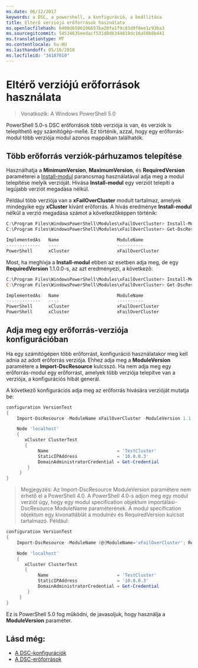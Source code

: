 ```yaml
---
ms.date: 06/12/2017
keywords: a DSC, a powershell, a konfiguráció, a beállítása
title: Eltérő verziójú erőforrások használata
ms.openlocfilehash: 6400d6506106657ba28fa1f9c83d9f8ee1c93ba3
ms.sourcegitcommit: 54534635eedacf531d8d6344019dc16a50b8b441
ms.translationtype: MT
ms.contentlocale: hu-HU
ms.lasthandoff: 05/16/2018
ms.locfileid: "34187010"
---
```

# <a name="using-resources-with-multiple-versions"></a>Eltérő verziójú erőforrások használata

> Vonatkozik: A Windows PowerShell 5.0

PowerShell 5.0-s DSC erőforrások több verziója is van, és verziók is telepíthető egy számítógép-mellé. Ez történik, azzal, hogy egy erőforrás-modul több verziója modul azonos mappában találhatók.

## <a name="installing-multiple-resource-versions-side-by-side"></a>Több erőforrás verziók-párhuzamos telepítése

Használhatja a **MinimumVersion**, **MaximumVersion**, és **RequiredVersion** paraméterei a [Install-modul](https://technet.microsoft.com/library/dn807162.aspx) parancsmag használatával adja meg a modul telepítése melyik verzióját. Hívása **Install-modul** egy verziót telepíti a legújabb verziót megadása nélkül.

Például több verziója van a **xFailOverCluster** modult tartalmaz, amelyek mindegyike egy **xCluster** kívánt erőforrás. A hívás eredménye **Install-modul** nélkül a verzió megadása számot a következőképpen történik:

```powershell
C:\Program Files\WindowsPowerShell\Modules\xFailOverCluster> Install-Module xFailOverCluster
C:\Program Files\WindowsPowerShell\Modules\xFailOverCluster> Get-DscResource xCluster

ImplementedAs   Name                      ModuleName                     Version    Properties
-------------   ----                      ----------                     -------    ----------
PowerShell      xCluster                  xFailOverCluster               1.2.0.0    {DomainAdministratorCredential, ...
```

Most, ha meghívja a **Install-modul** ebben az esetben adja meg, de egy **RequiredVersion** 1.1.0.0-s, az azt eredményezi, a következő:

```powershell
C:\Program Files\WindowsPowerShell\Modules\xFailOverCluster> Install-Module xFailOverCluster -RequiredVersion 1.1
C:\Program Files\WindowsPowerShell\Modules\xFailOverCluster> Get-DscResource xCluster

ImplementedAs   Name                      ModuleName                     Version    Properties
-------------   ----                      ----------                     -------    ----------
PowerShell      xCluster                  xFailOverCluster               1.1        {DomainAdministratorCredential, Name, ...
PowerShell      xCluster                  xFailOverCluster               1.2.0.0    {DomainAdministratorCredential, Name, ...
```

## <a name="specifying-a-resource-version-in-a-configuration"></a>Adja meg egy erőforrás-verziója konfigurációban

Ha egy számítógépen több erőforrást, konfiguráció használatakor meg kell adnia az adott erőforrás verziója. Ehhez adja meg a **ModuleVersion** paramétere a **Import-DscResource** kulcsszó. Ha nem adja meg egy erőforrás-modul egy erőforrást, amelyek több verziója telepítve van a verziója, a konfigurációs hibát generál.

A következő konfigurációs adja meg az erőforrás hívására verzióját mutatja be:

```powershell
configuration VersionTest
{
    Import-DscResource -ModuleName xFailOverCluster -ModuleVersion 1.1

    Node 'localhost'
    {
       xCluster ClusterTest
       {
            Name                          = 'TestCluster'
            StaticIPAddress               = '10.0.0.3'
            DomainAdministratorCredential = Get-Credential
        }
     }
}
```

>Megjegyzés: Az Import-DscResource ModuleVersion paramétere nem érhető el a PowerShell 4.0. A PowerShell 4.0-s adjon meg egy modul verziót úgy, hogy egy modul specification objektum importálási-DscResource ModuleName paraméterének. A modul specification objektum egy kivonattáblát a modulnév és RequiredVersion kulcsot tartalmazó. Például:

```powershell
configuration VersionTest
{
    Import-DscResource -ModuleName (@{ModuleName='xFailOverCluster'; RequiredVersion='1.1'} )

    Node 'localhost'
    {
       xCluster ClusterTest
       {
            Name                          = 'TestCluster'
            StaticIPAddress               = '10.0.0.3'
            DomainAdministratorCredential = Get-Credential
        }
     }
}
```

Ez is PowerShell 5.0 fog működni, de javasoljuk, hogy használja a **ModuleVersion** paraméter.

## <a name="see-also"></a>Lásd még:
* [A DSC-konfigurációk](configurations.md)
* [A DSC-erőforrások](resources.md)